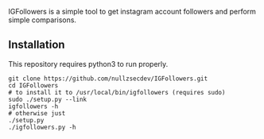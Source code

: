 IGFollowers is a simple tool to get instagram account followers and perform simple comparisons.

## Installation ##
This repository requires python3 to run properly.
```
git clone https://github.com/nullzsecdev/IGFollowers.git
cd IGFollowers
# to install it to /usr/local/bin/igfollowers (requires sudo)
sudo ./setup.py --link
igfollowers -h
# otherwise just
./setup.py
./igfollowers.py -h

```

